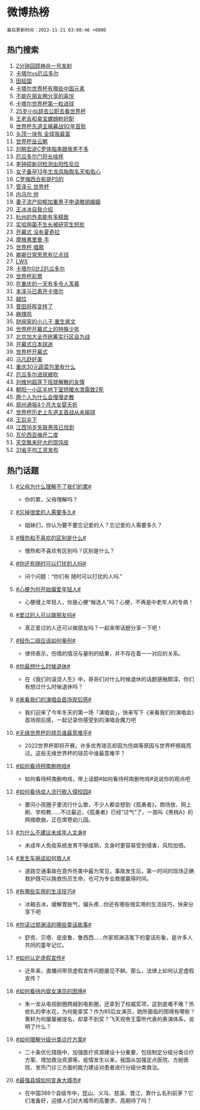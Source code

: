 # 微博热榜

`最后更新时间：2022-11-21 03:08:46 +0800`

## 热门搜索

1. [2分钟回顾神舟一号发射](https://m.weibo.cn/search?containerid=100103type%3D1%26t%3D10%26q%3D%232%E5%88%86%E9%92%9F%E5%9B%9E%E9%A1%BE%E7%A5%9E%E8%88%9F%E4%B8%80%E5%8F%B7%E5%8F%91%E5%B0%84%23&stream_entry_id=51&isnewpage=1&extparam=seat%3D1%26dgr%3D0%26cate%3D10103%26pos%3D0%26filter_type%3Drealtimehot%26c_type%3D51%26display_time%3D1668971324%26pre_seqid%3D1668970438290924083165&luicode=10000011&lfid=106003type%253D25%2526t%253D3%2526disable_hot%253D1%2526filter_type%253Drealtimehot)
1. [卡塔尔vs厄瓜多尔](https://m.weibo.cn/search?containerid=100103type%3D1%26t%3D10%26q%3D%23%E5%8D%A1%E5%A1%94%E5%B0%94vs%E5%8E%84%E7%93%9C%E5%A4%9A%E5%B0%94%23&stream_entry_id=31&isnewpage=1&extparam=seat%3D1%26dgr%3D0%26c_type%3D31%26q%3D%2523%25E5%258D%25A1%25E5%25A1%2594%25E5%25B0%2594vs%25E5%258E%2584%25E7%2593%259C%25E5%25A4%259A%25E5%25B0%2594%2523%26realpos%3D1%26flag%3D16%26band_rank%3D1%26cate%3D5001%26pos%3D0%26filter_type%3Drealtimehot%26lcate%3D5001%26display_time%3D1668971324%26pre_seqid%3D1668970438290924083165&luicode=10000011&lfid=106003type%253D25%2526t%253D3%2526disable_hot%253D1%2526filter_type%253Drealtimehot)
1. [田柾国](https://m.weibo.cn/search?containerid=100103type%3D1%26t%3D10%26q%3D%23%E7%94%B0%E6%9F%BE%E5%9B%BD%23&stream_entry_id=31&isnewpage=1&extparam=seat%3D1%26dgr%3D0%26c_type%3D31%26q%3D%2523%25E7%2594%25B0%25E6%259F%25BE%25E5%259B%25BD%2523%26realpos%3D2%26flag%3D16%26band_rank%3D2%26cate%3D5001%26pos%3D1%26filter_type%3Drealtimehot%26lcate%3D5001%26display_time%3D1668971324%26pre_seqid%3D1668970438290924083165&luicode=10000011&lfid=106003type%253D25%2526t%253D3%2526disable_hot%253D1%2526filter_type%253Drealtimehot)
1. [卡塔尔世界杯有哪些中国元素](https://m.weibo.cn/search?containerid=100103type%3D1%26t%3D10%26q%3D%23%E5%8D%A1%E5%A1%94%E5%B0%94%E4%B8%96%E7%95%8C%E6%9D%AF%E6%9C%89%E5%93%AA%E4%BA%9B%E4%B8%AD%E5%9B%BD%E5%85%83%E7%B4%A0%23&stream_entry_id=31&isnewpage=1&extparam=seat%3D1%26dgr%3D0%26c_type%3D31%26q%3D%2523%25E5%258D%25A1%25E5%25A1%2594%25E5%25B0%2594%25E4%25B8%2596%25E7%2595%258C%25E6%259D%25AF%25E6%259C%2589%25E5%2593%25AA%25E4%25BA%259B%25E4%25B8%25AD%25E5%259B%25BD%25E5%2585%2583%25E7%25B4%25A0%2523%26realpos%3D3%26flag%3D0%26band_rank%3D3%26cate%3D5001%26pos%3D2%26filter_type%3Drealtimehot%26lcate%3D5001%26display_time%3D1668971324%26pre_seqid%3D1668970438290924083165&luicode=10000011&lfid=106003type%253D25%2526t%253D3%2526disable_hot%253D1%2526filter_type%253Drealtimehot)
1. [不能在朋友圈分享的喜悦](https://m.weibo.cn/search?containerid=100103type%3D1%26t%3D10%26q%3D%23%E4%B8%8D%E8%83%BD%E5%9C%A8%E6%9C%8B%E5%8F%8B%E5%9C%88%E5%88%86%E4%BA%AB%E7%9A%84%E5%96%9C%E6%82%A6%23&stream_entry_id=31&isnewpage=1&extparam=seat%3D1%26dgr%3D0%26c_type%3D31%26q%3D%2523%25E4%25B8%258D%25E8%2583%25BD%25E5%259C%25A8%25E6%259C%258B%25E5%258F%258B%25E5%259C%2588%25E5%2588%2586%25E4%25BA%25AB%25E7%259A%2584%25E5%2596%259C%25E6%2582%25A6%2523%26realpos%3D4%26flag%3D0%26band_rank%3D4%26cate%3D5001%26pos%3D3%26filter_type%3Drealtimehot%26lcate%3D5001%26display_time%3D1668971324%26pre_seqid%3D1668970438290924083165&luicode=10000011&lfid=106003type%253D25%2526t%253D3%2526disable_hot%253D1%2526filter_type%253Drealtimehot)
1. [卡塔尔世界杯第一粒进球](https://m.weibo.cn/search?containerid=100103type%3D1%26t%3D10%26q%3D%23%E5%8D%A1%E5%A1%94%E5%B0%94%E4%B8%96%E7%95%8C%E6%9D%AF%E7%AC%AC%E4%B8%80%E7%B2%92%E8%BF%9B%E7%90%83%23&stream_entry_id=31&isnewpage=1&extparam=seat%3D1%26dgr%3D0%26c_type%3D31%26q%3D%2523%25E5%258D%25A1%25E5%25A1%2594%25E5%25B0%2594%25E4%25B8%2596%25E7%2595%258C%25E6%259D%25AF%25E7%25AC%25AC%25E4%25B8%2580%25E7%25B2%2592%25E8%25BF%259B%25E7%2590%2583%2523%26realpos%3D5%26flag%3D0%26band_rank%3D5%26cate%3D5001%26pos%3D4%26filter_type%3Drealtimehot%26lcate%3D5001%26display_time%3D1668971324%26pre_seqid%3D1668970438290924083165&luicode=10000011&lfid=106003type%253D25%2526t%253D3%2526disable_hot%253D1%2526filter_type%253Drealtimehot)
1. [25岁小伙辞去公职去看世界杯](https://m.weibo.cn/search?containerid=100103type%3D1%26t%3D10%26q%3D%2325%E5%B2%81%E5%B0%8F%E4%BC%99%E8%BE%9E%E5%8E%BB%E5%85%AC%E8%81%8C%E5%8E%BB%E7%9C%8B%E4%B8%96%E7%95%8C%E6%9D%AF%23&stream_entry_id=31&isnewpage=1&extparam=seat%3D1%26dgr%3D0%26c_type%3D31%26q%3D%252325%25E5%25B2%2581%25E5%25B0%258F%25E4%25BC%2599%25E8%25BE%259E%25E5%258E%25BB%25E5%2585%25AC%25E8%2581%258C%25E5%258E%25BB%25E7%259C%258B%25E4%25B8%2596%25E7%2595%258C%25E6%259D%25AF%2523%26realpos%3D6%26flag%3D0%26band_rank%3D6%26cate%3D5001%26pos%3D5%26filter_type%3Drealtimehot%26lcate%3D5001%26display_time%3D1668971324%26pre_seqid%3D1668970438290924083165&luicode=10000011&lfid=106003type%253D25%2526t%253D3%2526disable_hot%253D1%2526filter_type%253Drealtimehot)
1. [王老吉和臭宝螺蛳粉好配](https://m.weibo.cn/search?containerid=100103type%3D1%26t%3D10%26q%3D%23%E7%8E%8B%E8%80%81%E5%90%89%E5%92%8C%E8%87%AD%E5%AE%9D%E8%9E%BA%E8%9B%B3%E7%B2%89%E5%A5%BD%E9%85%8D%23&stream_entry_id=31&isnewpage=1&extparam=seat%3D1%26dgr%3D0%26topic_ad%3D1%26c_type%3D31%26filter_type%3Drealtimehot%26q%3D%2523%25E7%258E%258B%25E8%2580%2581%25E5%2590%2589%25E5%2592%258C%25E8%2587%25AD%25E5%25AE%259D%25E8%259E%25BA%25E8%259B%25B3%25E7%25B2%2589%25E5%25A5%25BD%25E9%2585%258D%2523%26band_rank%3D7%26cate%3D5001%26pos%3D6%26adid%3D172814%26lcate%3D5001%26display_time%3D1668971324%26pre_seqid%3D1668970438290924083165&luicode=10000011&lfid=106003type%253D25%2526t%253D3%2526disable_hot%253D1%2526filter_type%253Drealtimehot)
1. [世界杯东道主揭幕战92年首败](https://m.weibo.cn/search?containerid=100103type%3D1%26t%3D10%26q%3D%23%E4%B8%96%E7%95%8C%E6%9D%AF%E4%B8%9C%E9%81%93%E4%B8%BB%E6%8F%AD%E5%B9%95%E6%88%9892%E5%B9%B4%E9%A6%96%E8%B4%A5%23&stream_entry_id=31&isnewpage=1&extparam=seat%3D1%26dgr%3D0%26c_type%3D31%26q%3D%2523%25E4%25B8%2596%25E7%2595%258C%25E6%259D%25AF%25E4%25B8%259C%25E9%2581%2593%25E4%25B8%25BB%25E6%258F%25AD%25E5%25B9%2595%25E6%2588%259892%25E5%25B9%25B4%25E9%25A6%2596%25E8%25B4%25A5%2523%26realpos%3D7%26flag%3D1%26band_rank%3D7%26cate%3D5001%26pos%3D7%26filter_type%3Drealtimehot%26lcate%3D5001%26display_time%3D1668971324%26pre_seqid%3D1668970438290924083165&luicode=10000011&lfid=106003type%253D25%2526t%253D3%2526disable_hot%253D1%2526filter_type%253Drealtimehot)
1. [头顶一块布 全球我最富](https://m.weibo.cn/search?containerid=100103type%3D1%26t%3D10%26q%3D%E5%A4%B4%E9%A1%B6%E4%B8%80%E5%9D%97%E5%B8%83+%E5%85%A8%E7%90%83%E6%88%91%E6%9C%80%E5%AF%8C&stream_entry_id=31&isnewpage=1&extparam=seat%3D1%26dgr%3D0%26c_type%3D31%26q%3D%25E5%25A4%25B4%25E9%25A1%25B6%25E4%25B8%2580%25E5%259D%2597%25E5%25B8%2583%2520%25E5%2585%25A8%25E7%2590%2583%25E6%2588%2591%25E6%259C%2580%25E5%25AF%258C%26realpos%3D8%26flag%3D0%26band_rank%3D8%26cate%3D5001%26pos%3D8%26filter_type%3Drealtimehot%26lcate%3D5001%26display_time%3D1668971324%26pre_seqid%3D1668970438290924083165&luicode=10000011&lfid=106003type%253D25%2526t%253D3%2526disable_hot%253D1%2526filter_type%253Drealtimehot)
1. [世界杯岳云鹏](https://m.weibo.cn/search?containerid=100103type%3D1%26t%3D10%26q%3D%23%E4%B8%96%E7%95%8C%E6%9D%AF%E5%B2%B3%E4%BA%91%E9%B9%8F%23&stream_entry_id=31&isnewpage=1&extparam=seat%3D1%26dgr%3D0%26c_type%3D31%26q%3D%2523%25E4%25B8%2596%25E7%2595%258C%25E6%259D%25AF%25E5%25B2%25B3%25E4%25BA%2591%25E9%25B9%258F%2523%26realpos%3D9%26flag%3D0%26band_rank%3D9%26cate%3D5001%26pos%3D9%26filter_type%3Drealtimehot%26lcate%3D5001%26display_time%3D1668971324%26pre_seqid%3D1668970438290924083165&luicode=10000011&lfid=106003type%253D25%2526t%253D3%2526disable_hot%253D1%2526filter_type%253Drealtimehot)
1. [刘畊宏说C罗体脂率跟我差不多](https://m.weibo.cn/search?containerid=100103type%3D1%26t%3D10%26q%3D%23%E5%88%98%E7%95%8A%E5%AE%8F%E8%AF%B4C%E7%BD%97%E4%BD%93%E8%84%82%E7%8E%87%E8%B7%9F%E6%88%91%E5%B7%AE%E4%B8%8D%E5%A4%9A%23&stream_entry_id=31&isnewpage=1&extparam=seat%3D1%26dgr%3D0%26c_type%3D31%26q%3D%2523%25E5%2588%2598%25E7%2595%258A%25E5%25AE%258F%25E8%25AF%25B4C%25E7%25BD%2597%25E4%25BD%2593%25E8%2584%2582%25E7%258E%2587%25E8%25B7%259F%25E6%2588%2591%25E5%25B7%25AE%25E4%25B8%258D%25E5%25A4%259A%2523%26realpos%3D10%26flag%3D0%26band_rank%3D10%26cate%3D5001%26pos%3D10%26filter_type%3Drealtimehot%26lcate%3D5001%26display_time%3D1668971324%26pre_seqid%3D1668970438290924083165&luicode=10000011&lfid=106003type%253D25%2526t%253D3%2526disable_hot%253D1%2526filter_type%253Drealtimehot)
1. [厄瓜多尔门将长啥样](https://m.weibo.cn/search?containerid=100103type%3D1%26t%3D10%26q%3D%23%E5%8E%84%E7%93%9C%E5%A4%9A%E5%B0%94%E9%97%A8%E5%B0%86%E9%95%BF%E5%95%A5%E6%A0%B7%23&stream_entry_id=31&isnewpage=1&extparam=seat%3D1%26dgr%3D0%26c_type%3D31%26q%3D%2523%25E5%258E%2584%25E7%2593%259C%25E5%25A4%259A%25E5%25B0%2594%25E9%2597%25A8%25E5%25B0%2586%25E9%2595%25BF%25E5%2595%25A5%25E6%25A0%25B7%2523%26realpos%3D11%26flag%3D1%26band_rank%3D11%26cate%3D5001%26pos%3D11%26filter_type%3Drealtimehot%26lcate%3D5001%26display_time%3D1668971324%26pre_seqid%3D1668970438290924083165&luicode=10000011&lfid=106003type%253D25%2526t%253D3%2526disable_hot%253D1%2526filter_type%253Drealtimehot)
1. [李钟硕新冠检测出阳性反应](https://m.weibo.cn/search?containerid=100103type%3D1%26t%3D10%26q%3D%23%E6%9D%8E%E9%92%9F%E7%A1%95%E6%96%B0%E5%86%A0%E6%A3%80%E6%B5%8B%E5%87%BA%E9%98%B3%E6%80%A7%E5%8F%8D%E5%BA%94%23&stream_entry_id=31&isnewpage=1&extparam=seat%3D1%26dgr%3D0%26c_type%3D31%26q%3D%2523%25E6%259D%258E%25E9%2592%259F%25E7%25A1%2595%25E6%2596%25B0%25E5%2586%25A0%25E6%25A3%2580%25E6%25B5%258B%25E5%2587%25BA%25E9%2598%25B3%25E6%2580%25A7%25E5%258F%258D%25E5%25BA%2594%2523%26realpos%3D12%26flag%3D0%26band_rank%3D12%26cate%3D5001%26pos%3D12%26filter_type%3Drealtimehot%26lcate%3D5001%26display_time%3D1668971324%26pre_seqid%3D1668970438290924083165&luicode=10000011&lfid=106003type%253D25%2526t%253D3%2526disable_hot%253D1%2526filter_type%253Drealtimehot)
1. [女子备孕13年生龙凤胎取名天佑佑心](https://m.weibo.cn/search?containerid=100103type%3D1%26t%3D10%26q%3D%23%E5%A5%B3%E5%AD%90%E5%A4%87%E5%AD%9513%E5%B9%B4%E7%94%9F%E9%BE%99%E5%87%A4%E8%83%8E%E5%8F%96%E5%90%8D%E5%A4%A9%E4%BD%91%E4%BD%91%E5%BF%83%23&stream_entry_id=31&isnewpage=1&extparam=seat%3D1%26dgr%3D0%26c_type%3D31%26q%3D%2523%25E5%25A5%25B3%25E5%25AD%2590%25E5%25A4%2587%25E5%25AD%259513%25E5%25B9%25B4%25E7%2594%259F%25E9%25BE%2599%25E5%2587%25A4%25E8%2583%258E%25E5%258F%2596%25E5%2590%258D%25E5%25A4%25A9%25E4%25BD%2591%25E4%25BD%2591%25E5%25BF%2583%2523%26realpos%3D13%26flag%3D0%26band_rank%3D13%26cate%3D5001%26pos%3D13%26filter_type%3Drealtimehot%26lcate%3D5001%26display_time%3D1668971324%26pre_seqid%3D1668970438290924083165&luicode=10000011&lfid=106003type%253D25%2526t%253D3%2526disable_hot%253D1%2526filter_type%253Drealtimehot)
1. [C罗梅西合影是PS的](https://m.weibo.cn/search?containerid=100103type%3D1%26t%3D10%26q%3D%23C%E7%BD%97%E6%A2%85%E8%A5%BF%E5%90%88%E5%BD%B1%E6%98%AFPS%E7%9A%84%23&stream_entry_id=31&isnewpage=1&extparam=seat%3D1%26dgr%3D0%26c_type%3D31%26q%3D%2523C%25E7%25BD%2597%25E6%25A2%2585%25E8%25A5%25BF%25E5%2590%2588%25E5%25BD%25B1%25E6%2598%25AFPS%25E7%259A%2584%2523%26realpos%3D14%26flag%3D0%26band_rank%3D14%26cate%3D5001%26pos%3D14%26filter_type%3Drealtimehot%26lcate%3D5001%26display_time%3D1668971324%26pre_seqid%3D1668970438290924083165&luicode=10000011&lfid=106003type%253D25%2526t%253D3%2526disable_hot%253D1%2526filter_type%253Drealtimehot)
1. [管泽元 世界杯](https://m.weibo.cn/search?containerid=100103type%3D1%26t%3D10%26q%3D%E7%AE%A1%E6%B3%BD%E5%85%83+%E4%B8%96%E7%95%8C%E6%9D%AF&stream_entry_id=31&isnewpage=1&extparam=seat%3D1%26dgr%3D0%26c_type%3D31%26q%3D%25E7%25AE%25A1%25E6%25B3%25BD%25E5%2585%2583%2520%25E4%25B8%2596%25E7%2595%258C%25E6%259D%25AF%26realpos%3D15%26flag%3D0%26band_rank%3D15%26cate%3D5001%26pos%3D15%26filter_type%3Drealtimehot%26lcate%3D5001%26display_time%3D1668971324%26pre_seqid%3D1668970438290924083165&luicode=10000011&lfid=106003type%253D25%2526t%253D3%2526disable_hot%253D1%2526filter_type%253Drealtimehot)
1. [内马尔 帅](https://m.weibo.cn/search?containerid=100103type%3D1%26t%3D10%26q%3D%23%E5%86%85%E9%A9%AC%E5%B0%94+%E5%B8%85%23&stream_entry_id=31&isnewpage=1&extparam=seat%3D1%26dgr%3D0%26c_type%3D31%26q%3D%2523%25E5%2586%2585%25E9%25A9%25AC%25E5%25B0%2594%2520%25E5%25B8%2585%2523%26realpos%3D16%26flag%3D0%26band_rank%3D16%26cate%3D5001%26pos%3D16%26filter_type%3Drealtimehot%26lcate%3D5001%26display_time%3D1668971324%26pre_seqid%3D1668970438290924083165&luicode=10000011&lfid=106003type%253D25%2526t%253D3%2526disable_hot%253D1%2526filter_type%253Drealtimehot)
1. [妻子流产抑郁加重男子申请撤销婚姻](https://m.weibo.cn/search?containerid=100103type%3D1%26t%3D10%26q%3D%23%E5%A6%BB%E5%AD%90%E6%B5%81%E4%BA%A7%E6%8A%91%E9%83%81%E5%8A%A0%E9%87%8D%E7%94%B7%E5%AD%90%E7%94%B3%E8%AF%B7%E6%92%A4%E9%94%80%E5%A9%9A%E5%A7%BB%23&stream_entry_id=31&isnewpage=1&extparam=seat%3D1%26dgr%3D0%26c_type%3D31%26q%3D%2523%25E5%25A6%25BB%25E5%25AD%2590%25E6%25B5%2581%25E4%25BA%25A7%25E6%258A%2591%25E9%2583%2581%25E5%258A%25A0%25E9%2587%258D%25E7%2594%25B7%25E5%25AD%2590%25E7%2594%25B3%25E8%25AF%25B7%25E6%2592%25A4%25E9%2594%2580%25E5%25A9%259A%25E5%25A7%25BB%2523%26realpos%3D17%26flag%3D2%26band_rank%3D17%26cate%3D5001%26pos%3D17%26filter_type%3Drealtimehot%26lcate%3D5001%26display_time%3D1668971324%26pre_seqid%3D1668970438290924083165&luicode=10000011&lfid=106003type%253D25%2526t%253D3%2526disable_hot%253D1%2526filter_type%253Drealtimehot)
1. [王冰冰自我介绍](https://m.weibo.cn/search?containerid=100103type%3D1%26t%3D10%26q%3D%23%E7%8E%8B%E5%86%B0%E5%86%B0%E8%87%AA%E6%88%91%E4%BB%8B%E7%BB%8D%23&stream_entry_id=31&isnewpage=1&extparam=seat%3D1%26dgr%3D0%26c_type%3D31%26q%3D%2523%25E7%258E%258B%25E5%2586%25B0%25E5%2586%25B0%25E8%2587%25AA%25E6%2588%2591%25E4%25BB%258B%25E7%25BB%258D%2523%26realpos%3D18%26flag%3D2%26band_rank%3D18%26cate%3D5001%26pos%3D18%26filter_type%3Drealtimehot%26lcate%3D5001%26display_time%3D1668971324%26pre_seqid%3D1668970438290924083165&luicode=10000011&lfid=106003type%253D25%2526t%253D3%2526disable_hot%253D1%2526filter_type%253Drealtimehot)
1. [杭州的外卖能有多精致](https://m.weibo.cn/search?containerid=100103type%3D1%26t%3D10%26q%3D%23%E6%9D%AD%E5%B7%9E%E7%9A%84%E5%A4%96%E5%8D%96%E8%83%BD%E6%9C%89%E5%A4%9A%E7%B2%BE%E8%87%B4%23&stream_entry_id=31&isnewpage=1&extparam=seat%3D1%26dgr%3D0%26c_type%3D31%26q%3D%2523%25E6%259D%25AD%25E5%25B7%259E%25E7%259A%2584%25E5%25A4%2596%25E5%258D%2596%25E8%2583%25BD%25E6%259C%2589%25E5%25A4%259A%25E7%25B2%25BE%25E8%2587%25B4%2523%26realpos%3D19%26flag%3D0%26band_rank%3D19%26cate%3D5001%26pos%3D19%26filter_type%3Drealtimehot%26lcate%3D5001%26display_time%3D1668971324%26pre_seqid%3D1668970438290924083165&luicode=10000011&lfid=106003type%253D25%2526t%253D3%2526disable_hot%253D1%2526filter_type%253Drealtimehot)
1. [实验用菌不生长被研究生怒批](https://m.weibo.cn/search?containerid=100103type%3D1%26t%3D10%26q%3D%23%E5%AE%9E%E9%AA%8C%E7%94%A8%E8%8F%8C%E4%B8%8D%E7%94%9F%E9%95%BF%E8%A2%AB%E7%A0%94%E7%A9%B6%E7%94%9F%E6%80%92%E6%89%B9%23&stream_entry_id=31&isnewpage=1&extparam=seat%3D1%26dgr%3D0%26c_type%3D31%26q%3D%2523%25E5%25AE%259E%25E9%25AA%258C%25E7%2594%25A8%25E8%258F%258C%25E4%25B8%258D%25E7%2594%259F%25E9%2595%25BF%25E8%25A2%25AB%25E7%25A0%2594%25E7%25A9%25B6%25E7%2594%259F%25E6%2580%2592%25E6%2589%25B9%2523%26realpos%3D20%26flag%3D0%26band_rank%3D20%26cate%3D5001%26pos%3D20%26filter_type%3Drealtimehot%26lcate%3D5001%26display_time%3D1668971324%26pre_seqid%3D1668970438290924083165&luicode=10000011&lfid=106003type%253D25%2526t%253D3%2526disable_hot%253D1%2526filter_type%253Drealtimehot)
1. [开幕式 没有夏奇拉](https://m.weibo.cn/search?containerid=100103type%3D1%26t%3D10%26q%3D%E5%BC%80%E5%B9%95%E5%BC%8F+%E6%B2%A1%E6%9C%89%E5%A4%8F%E5%A5%87%E6%8B%89&stream_entry_id=31&isnewpage=1&extparam=seat%3D1%26dgr%3D0%26c_type%3D31%26q%3D%25E5%25BC%2580%25E5%25B9%2595%25E5%25BC%258F%2520%25E6%25B2%25A1%25E6%259C%2589%25E5%25A4%258F%25E5%25A5%2587%25E6%258B%2589%26realpos%3D21%26flag%3D0%26band_rank%3D21%26cate%3D5001%26pos%3D21%26filter_type%3Drealtimehot%26lcate%3D5001%26display_time%3D1668971324%26pre_seqid%3D1668970438290924083165&luicode=10000011&lfid=106003type%253D25%2526t%253D3%2526disable_hot%253D1%2526filter_type%253Drealtimehot)
1. [摩根弗里曼 手](https://m.weibo.cn/search?containerid=100103type%3D1%26t%3D10%26q%3D%E6%91%A9%E6%A0%B9%E5%BC%97%E9%87%8C%E6%9B%BC+%E6%89%8B&stream_entry_id=31&isnewpage=1&extparam=seat%3D1%26dgr%3D0%26c_type%3D31%26q%3D%25E6%2591%25A9%25E6%25A0%25B9%25E5%25BC%2597%25E9%2587%258C%25E6%259B%25BC%2520%25E6%2589%258B%26realpos%3D22%26flag%3D0%26band_rank%3D22%26cate%3D5001%26pos%3D22%26filter_type%3Drealtimehot%26lcate%3D5001%26display_time%3D1668971324%26pre_seqid%3D1668970438290924083165&luicode=10000011&lfid=106003type%253D25%2526t%253D3%2526disable_hot%253D1%2526filter_type%253Drealtimehot)
1. [世界杯 唱歌](https://m.weibo.cn/search?containerid=100103type%3D1%26t%3D10%26q%3D%E4%B8%96%E7%95%8C%E6%9D%AF+%E5%94%B1%E6%AD%8C&stream_entry_id=31&isnewpage=1&extparam=seat%3D1%26dgr%3D0%26c_type%3D31%26q%3D%25E4%25B8%2596%25E7%2595%258C%25E6%259D%25AF%2520%25E5%2594%25B1%25E6%25AD%258C%26realpos%3D23%26flag%3D1%26band_rank%3D23%26cate%3D5001%26pos%3D23%26filter_type%3Drealtimehot%26lcate%3D5001%26display_time%3D1668971324%26pre_seqid%3D1668970438290924083165&luicode=10000011&lfid=106003type%253D25%2526t%253D3%2526disable_hot%253D1%2526filter_type%253Drealtimehot)
1. [卿卿日常思思有亿点钱](https://m.weibo.cn/search?containerid=100103type%3D1%26t%3D10%26q%3D%23%E5%8D%BF%E5%8D%BF%E6%97%A5%E5%B8%B8%E6%80%9D%E6%80%9D%E6%9C%89%E4%BA%BF%E7%82%B9%E9%92%B1%23&stream_entry_id=31&isnewpage=1&extparam=seat%3D1%26dgr%3D0%26c_type%3D31%26q%3D%2523%25E5%258D%25BF%25E5%258D%25BF%25E6%2597%25A5%25E5%25B8%25B8%25E6%2580%259D%25E6%2580%259D%25E6%259C%2589%25E4%25BA%25BF%25E7%2582%25B9%25E9%2592%25B1%2523%26realpos%3D24%26flag%3D1%26band_rank%3D24%26cate%3D5001%26pos%3D24%26filter_type%3Drealtimehot%26lcate%3D5001%26display_time%3D1668971324%26pre_seqid%3D1668970438290924083165&luicode=10000011&lfid=106003type%253D25%2526t%253D3%2526disable_hot%253D1%2526filter_type%253Drealtimehot)
1. [LWX](https://m.weibo.cn/search?containerid=100103type%3D1%26t%3D10%26q%3DLWX&stream_entry_id=31&isnewpage=1&extparam=seat%3D1%26dgr%3D0%26c_type%3D31%26q%3DLWX%26realpos%3D25%26flag%3D0%26band_rank%3D25%26cate%3D5001%26pos%3D25%26filter_type%3Drealtimehot%26lcate%3D5001%26display_time%3D1668971324%26pre_seqid%3D1668970438290924083165&luicode=10000011&lfid=106003type%253D25%2526t%253D3%2526disable_hot%253D1%2526filter_type%253Drealtimehot)
1. [卡塔尔0比2厄瓜多尔](https://m.weibo.cn/search?containerid=100103type%3D1%26t%3D10%26q%3D%23%E5%8D%A1%E5%A1%94%E5%B0%940%E6%AF%942%E5%8E%84%E7%93%9C%E5%A4%9A%E5%B0%94%23&stream_entry_id=31&isnewpage=1&extparam=seat%3D1%26dgr%3D0%26c_type%3D31%26q%3D%2523%25E5%258D%25A1%25E5%25A1%2594%25E5%25B0%25940%25E6%25AF%25942%25E5%258E%2584%25E7%2593%259C%25E5%25A4%259A%25E5%25B0%2594%2523%26realpos%3D26%26flag%3D1%26band_rank%3D26%26cate%3D5001%26pos%3D26%26filter_type%3Drealtimehot%26lcate%3D5001%26display_time%3D1668971324%26pre_seqid%3D1668970438290924083165&luicode=10000011&lfid=106003type%253D25%2526t%253D3%2526disable_hot%253D1%2526filter_type%253Drealtimehot)
1. [世界杯彩票](https://m.weibo.cn/search?containerid=100103type%3D1%26t%3D10%26q%3D%23%E4%B8%96%E7%95%8C%E6%9D%AF%E5%BD%A9%E7%A5%A8%23&stream_entry_id=31&isnewpage=1&extparam=seat%3D1%26dgr%3D0%26c_type%3D31%26q%3D%2523%25E4%25B8%2596%25E7%2595%258C%25E6%259D%25AF%25E5%25BD%25A9%25E7%25A5%25A8%2523%26realpos%3D27%26flag%3D0%26band_rank%3D27%26cate%3D5001%26pos%3D27%26filter_type%3Drealtimehot%26lcate%3D5001%26display_time%3D1668971324%26pre_seqid%3D1668970438290924083165&luicode=10000011&lfid=106003type%253D25%2526t%253D3%2526disable_hot%253D1%2526filter_type%253Drealtimehot)
1. [在重庆的一天有多令人羡慕](https://m.weibo.cn/search?containerid=100103type%3D1%26t%3D10%26q%3D%23%E5%9C%A8%E9%87%8D%E5%BA%86%E7%9A%84%E4%B8%80%E5%A4%A9%E6%9C%89%E5%A4%9A%E4%BB%A4%E4%BA%BA%E7%BE%A1%E6%85%95%23&stream_entry_id=31&isnewpage=1&extparam=seat%3D1%26dgr%3D0%26c_type%3D31%26q%3D%2523%25E5%259C%25A8%25E9%2587%258D%25E5%25BA%2586%25E7%259A%2584%25E4%25B8%2580%25E5%25A4%25A9%25E6%259C%2589%25E5%25A4%259A%25E4%25BB%25A4%25E4%25BA%25BA%25E7%25BE%25A1%25E6%2585%2595%2523%26realpos%3D28%26flag%3D0%26band_rank%3D28%26cate%3D5001%26pos%3D28%26filter_type%3Drealtimehot%26lcate%3D5001%26display_time%3D1668971324%26pre_seqid%3D1668970438290924083165&luicode=10000011&lfid=106003type%253D25%2526t%253D3%2526disable_hot%253D1%2526filter_type%253Drealtimehot)
1. [本泽马已离开卡塔尔](https://m.weibo.cn/search?containerid=100103type%3D1%26t%3D10%26q%3D%23%E6%9C%AC%E6%B3%BD%E9%A9%AC%E5%B7%B2%E7%A6%BB%E5%BC%80%E5%8D%A1%E5%A1%94%E5%B0%94%23&stream_entry_id=31&isnewpage=1&extparam=seat%3D1%26dgr%3D0%26c_type%3D31%26q%3D%2523%25E6%259C%25AC%25E6%25B3%25BD%25E9%25A9%25AC%25E5%25B7%25B2%25E7%25A6%25BB%25E5%25BC%2580%25E5%258D%25A1%25E5%25A1%2594%25E5%25B0%2594%2523%26realpos%3D29%26flag%3D0%26band_rank%3D29%26cate%3D5001%26pos%3D29%26filter_type%3Drealtimehot%26lcate%3D5001%26display_time%3D1668971324%26pre_seqid%3D1668970438290924083165&luicode=10000011&lfid=106003type%253D25%2526t%253D3%2526disable_hot%253D1%2526filter_type%253Drealtimehot)
1. [越位](https://m.weibo.cn/search?containerid=100103type%3D1%26t%3D10%26q%3D%E8%B6%8A%E4%BD%8D&stream_entry_id=31&isnewpage=1&extparam=seat%3D1%26dgr%3D0%26c_type%3D31%26q%3D%25E8%25B6%258A%25E4%25BD%258D%26realpos%3D30%26flag%3D0%26band_rank%3D30%26cate%3D5001%26pos%3D30%26filter_type%3Drealtimehot%26lcate%3D5001%26display_time%3D1668971324%26pre_seqid%3D1668970438290924083165&luicode=10000011&lfid=106003type%253D25%2526t%253D3%2526disable_hot%253D1%2526filter_type%253Drealtimehot)
1. [菅田将晖变样了](https://m.weibo.cn/search?containerid=100103type%3D1%26t%3D10%26q%3D%23%E8%8F%85%E7%94%B0%E5%B0%86%E6%99%96%E5%8F%98%E6%A0%B7%E4%BA%86%23&stream_entry_id=31&isnewpage=1&extparam=seat%3D1%26dgr%3D0%26c_type%3D31%26q%3D%2523%25E8%258F%2585%25E7%2594%25B0%25E5%25B0%2586%25E6%2599%2596%25E5%258F%2598%25E6%25A0%25B7%25E4%25BA%2586%2523%26realpos%3D31%26flag%3D0%26band_rank%3D31%26cate%3D5001%26pos%3D31%26filter_type%3Drealtimehot%26lcate%3D5001%26display_time%3D1668971324%26pre_seqid%3D1668970438290924083165&luicode=10000011&lfid=106003type%253D25%2526t%253D3%2526disable_hot%253D1%2526filter_type%253Drealtimehot)
1. [麻辣鸡](https://m.weibo.cn/search?containerid=100103type%3D1%26t%3D10%26q%3D%E9%BA%BB%E8%BE%A3%E9%B8%A1&stream_entry_id=31&isnewpage=1&extparam=seat%3D1%26dgr%3D0%26c_type%3D31%26q%3D%25E9%25BA%25BB%25E8%25BE%25A3%25E9%25B8%25A1%26realpos%3D32%26flag%3D0%26band_rank%3D32%26cate%3D5001%26pos%3D32%26filter_type%3Drealtimehot%26lcate%3D5001%26display_time%3D1668971324%26pre_seqid%3D1668970438290924083165&luicode=10000011&lfid=106003type%253D25%2526t%253D3%2526disable_hot%253D1%2526filter_type%253Drealtimehot)
1. [财阀家的小儿子 重生爽文](https://m.weibo.cn/search?containerid=100103type%3D1%26t%3D10%26q%3D%E8%B4%A2%E9%98%80%E5%AE%B6%E7%9A%84%E5%B0%8F%E5%84%BF%E5%AD%90+%E9%87%8D%E7%94%9F%E7%88%BD%E6%96%87&stream_entry_id=31&isnewpage=1&extparam=seat%3D1%26dgr%3D0%26c_type%3D31%26q%3D%25E8%25B4%25A2%25E9%2598%2580%25E5%25AE%25B6%25E7%259A%2584%25E5%25B0%258F%25E5%2584%25BF%25E5%25AD%2590%2520%25E9%2587%258D%25E7%2594%259F%25E7%2588%25BD%25E6%2596%2587%26realpos%3D33%26flag%3D0%26band_rank%3D33%26cate%3D5001%26pos%3D33%26filter_type%3Drealtimehot%26lcate%3D5001%26display_time%3D1668971324%26pre_seqid%3D1668970438290924083165&luicode=10000011&lfid=106003type%253D25%2526t%253D3%2526disable_hot%253D1%2526filter_type%253Drealtimehot)
1. [世界杯开幕式上的特殊少年](https://m.weibo.cn/search?containerid=100103type%3D1%26t%3D10%26q%3D%23%E4%B8%96%E7%95%8C%E6%9D%AF%E5%BC%80%E5%B9%95%E5%BC%8F%E4%B8%8A%E7%9A%84%E7%89%B9%E6%AE%8A%E5%B0%91%E5%B9%B4%23&stream_entry_id=31&isnewpage=1&extparam=seat%3D1%26dgr%3D0%26c_type%3D31%26q%3D%2523%25E4%25B8%2596%25E7%2595%258C%25E6%259D%25AF%25E5%25BC%2580%25E5%25B9%2595%25E5%25BC%258F%25E4%25B8%258A%25E7%259A%2584%25E7%2589%25B9%25E6%25AE%258A%25E5%25B0%2591%25E5%25B9%25B4%2523%26realpos%3D34%26flag%3D1%26band_rank%3D34%26cate%3D5001%26pos%3D34%26filter_type%3Drealtimehot%26lcate%3D5001%26display_time%3D1668971324%26pre_seqid%3D1668970438290924083165&luicode=10000011&lfid=106003type%253D25%2526t%253D3%2526disable_hot%253D1%2526filter_type%253Drealtimehot)
1. [北京加大全市统筹实行区自为战](https://m.weibo.cn/search?containerid=100103type%3D1%26t%3D10%26q%3D%23%E5%8C%97%E4%BA%AC%E5%8A%A0%E5%A4%A7%E5%85%A8%E5%B8%82%E7%BB%9F%E7%AD%B9%E5%AE%9E%E8%A1%8C%E5%8C%BA%E8%87%AA%E4%B8%BA%E6%88%98%23&stream_entry_id=31&isnewpage=1&extparam=seat%3D1%26dgr%3D0%26c_type%3D31%26q%3D%2523%25E5%258C%2597%25E4%25BA%25AC%25E5%258A%25A0%25E5%25A4%25A7%25E5%2585%25A8%25E5%25B8%2582%25E7%25BB%259F%25E7%25AD%25B9%25E5%25AE%259E%25E8%25A1%258C%25E5%258C%25BA%25E8%2587%25AA%25E4%25B8%25BA%25E6%2588%2598%2523%26realpos%3D35%26flag%3D0%26band_rank%3D35%26cate%3D5001%26pos%3D35%26filter_type%3Drealtimehot%26lcate%3D5001%26display_time%3D1668971324%26pre_seqid%3D1668970438290924083165&luicode=10000011&lfid=106003type%253D25%2526t%253D3%2526disable_hot%253D1%2526filter_type%253Drealtimehot)
1. [开幕式日本球迷](https://m.weibo.cn/search?containerid=100103type%3D1%26t%3D10%26q%3D%23%E5%BC%80%E5%B9%95%E5%BC%8F%E6%97%A5%E6%9C%AC%E7%90%83%E8%BF%B7%23&stream_entry_id=31&isnewpage=1&extparam=seat%3D1%26dgr%3D0%26c_type%3D31%26q%3D%2523%25E5%25BC%2580%25E5%25B9%2595%25E5%25BC%258F%25E6%2597%25A5%25E6%259C%25AC%25E7%2590%2583%25E8%25BF%25B7%2523%26realpos%3D36%26flag%3D0%26band_rank%3D36%26cate%3D5001%26pos%3D36%26filter_type%3Drealtimehot%26lcate%3D5001%26display_time%3D1668971324%26pre_seqid%3D1668970438290924083165&luicode=10000011&lfid=106003type%253D25%2526t%253D3%2526disable_hot%253D1%2526filter_type%253Drealtimehot)
1. [世界杯开幕式](https://m.weibo.cn/search?containerid=100103type%3D1%26t%3D10%26q%3D%23%E4%B8%96%E7%95%8C%E6%9D%AF%E5%BC%80%E5%B9%95%E5%BC%8F%23&stream_entry_id=31&isnewpage=1&extparam=seat%3D1%26dgr%3D0%26c_type%3D31%26q%3D%2523%25E4%25B8%2596%25E7%2595%258C%25E6%259D%25AF%25E5%25BC%2580%25E5%25B9%2595%25E5%25BC%258F%2523%26realpos%3D37%26flag%3D0%26band_rank%3D37%26cate%3D5001%26pos%3D37%26filter_type%3Drealtimehot%26lcate%3D5001%26display_time%3D1668971324%26pre_seqid%3D1668970438290924083165&luicode=10000011&lfid=106003type%253D25%2526t%253D3%2526disable_hot%253D1%2526filter_type%253Drealtimehot)
1. [马凡舒好美](https://m.weibo.cn/search?containerid=100103type%3D1%26t%3D10%26q%3D%23%E9%A9%AC%E5%87%A1%E8%88%92%E5%A5%BD%E7%BE%8E%23&stream_entry_id=31&isnewpage=1&extparam=seat%3D1%26dgr%3D0%26c_type%3D31%26q%3D%2523%25E9%25A9%25AC%25E5%2587%25A1%25E8%2588%2592%25E5%25A5%25BD%25E7%25BE%258E%2523%26realpos%3D38%26flag%3D0%26band_rank%3D38%26cate%3D5001%26pos%3D38%26filter_type%3Drealtimehot%26lcate%3D5001%26display_time%3D1668971324%26pre_seqid%3D1668970438290924083165&luicode=10000011&lfid=106003type%253D25%2526t%253D3%2526disable_hot%253D1%2526filter_type%253Drealtimehot)
1. [重庆30元蔬菜包里有什么](https://m.weibo.cn/search?containerid=100103type%3D1%26t%3D10%26q%3D%23%E9%87%8D%E5%BA%8630%E5%85%83%E8%94%AC%E8%8F%9C%E5%8C%85%E9%87%8C%E6%9C%89%E4%BB%80%E4%B9%88%23&stream_entry_id=31&isnewpage=1&extparam=seat%3D1%26dgr%3D0%26c_type%3D31%26q%3D%2523%25E9%2587%258D%25E5%25BA%258630%25E5%2585%2583%25E8%2594%25AC%25E8%258F%259C%25E5%258C%2585%25E9%2587%258C%25E6%259C%2589%25E4%25BB%2580%25E4%25B9%2588%2523%26realpos%3D39%26flag%3D0%26band_rank%3D39%26cate%3D5001%26pos%3D39%26filter_type%3Drealtimehot%26lcate%3D5001%26display_time%3D1668971324%26pre_seqid%3D1668970438290924083165&luicode=10000011&lfid=106003type%253D25%2526t%253D3%2526disable_hot%253D1%2526filter_type%253Drealtimehot)
1. [厄瓜多尔进球被吹](https://m.weibo.cn/search?containerid=100103type%3D1%26t%3D10%26q%3D%23%E5%8E%84%E7%93%9C%E5%A4%9A%E5%B0%94%E8%BF%9B%E7%90%83%E8%A2%AB%E5%90%B9%23&stream_entry_id=31&isnewpage=1&extparam=seat%3D1%26dgr%3D0%26c_type%3D31%26q%3D%2523%25E5%258E%2584%25E7%2593%259C%25E5%25A4%259A%25E5%25B0%2594%25E8%25BF%259B%25E7%2590%2583%25E8%25A2%25AB%25E5%2590%25B9%2523%26realpos%3D40%26flag%3D1%26band_rank%3D40%26cate%3D5001%26pos%3D40%26filter_type%3Drealtimehot%26lcate%3D5001%26display_time%3D1668971324%26pre_seqid%3D1668970438290924083165&luicode=10000011&lfid=106003type%253D25%2526t%253D3%2526disable_hot%253D1%2526filter_type%253Drealtimehot)
1. [刘维何超莲下班就解散的友情](https://m.weibo.cn/search?containerid=100103type%3D1%26t%3D10%26q%3D%23%E5%88%98%E7%BB%B4%E4%BD%95%E8%B6%85%E8%8E%B2%E4%B8%8B%E7%8F%AD%E5%B0%B1%E8%A7%A3%E6%95%A3%E7%9A%84%E5%8F%8B%E6%83%85%23&stream_entry_id=31&isnewpage=1&extparam=seat%3D1%26dgr%3D0%26c_type%3D31%26q%3D%2523%25E5%2588%2598%25E7%25BB%25B4%25E4%25BD%2595%25E8%25B6%2585%25E8%258E%25B2%25E4%25B8%258B%25E7%258F%25AD%25E5%25B0%25B1%25E8%25A7%25A3%25E6%2595%25A3%25E7%259A%2584%25E5%258F%258B%25E6%2583%2585%2523%26realpos%3D41%26flag%3D0%26band_rank%3D41%26cate%3D5001%26pos%3D41%26filter_type%3Drealtimehot%26lcate%3D5001%26display_time%3D1668971324%26pre_seqid%3D1668970438290924083165&luicode=10000011&lfid=106003type%253D25%2526t%253D3%2526disable_hot%253D1%2526filter_type%253Drealtimehot)
1. [朝阳一小区半地下室供暖水泄露致2死](https://m.weibo.cn/search?containerid=100103type%3D1%26t%3D10%26q%3D%23%E6%9C%9D%E9%98%B3%E4%B8%80%E5%B0%8F%E5%8C%BA%E5%8D%8A%E5%9C%B0%E4%B8%8B%E5%AE%A4%E4%BE%9B%E6%9A%96%E6%B0%B4%E6%B3%84%E9%9C%B2%E8%87%B42%E6%AD%BB%23&stream_entry_id=31&isnewpage=1&extparam=seat%3D1%26dgr%3D0%26c_type%3D31%26q%3D%2523%25E6%259C%259D%25E9%2598%25B3%25E4%25B8%2580%25E5%25B0%258F%25E5%258C%25BA%25E5%258D%258A%25E5%259C%25B0%25E4%25B8%258B%25E5%25AE%25A4%25E4%25BE%259B%25E6%259A%2596%25E6%25B0%25B4%25E6%25B3%2584%25E9%259C%25B2%25E8%2587%25B42%25E6%25AD%25BB%2523%26realpos%3D42%26flag%3D0%26band_rank%3D42%26cate%3D5001%26pos%3D42%26filter_type%3Drealtimehot%26lcate%3D5001%26display_time%3D1668971324%26pre_seqid%3D1668970438290924083165&luicode=10000011&lfid=106003type%253D25%2526t%253D3%2526disable_hot%253D1%2526filter_type%253Drealtimehot)
1. [两个人为什么会慢慢走散](https://m.weibo.cn/search?containerid=100103type%3D1%26t%3D10%26q%3D%23%E4%B8%A4%E4%B8%AA%E4%BA%BA%E4%B8%BA%E4%BB%80%E4%B9%88%E4%BC%9A%E6%85%A2%E6%85%A2%E8%B5%B0%E6%95%A3%23&stream_entry_id=31&isnewpage=1&extparam=seat%3D1%26dgr%3D0%26c_type%3D31%26q%3D%2523%25E4%25B8%25A4%25E4%25B8%25AA%25E4%25BA%25BA%25E4%25B8%25BA%25E4%25BB%2580%25E4%25B9%2588%25E4%25BC%259A%25E6%2585%25A2%25E6%2585%25A2%25E8%25B5%25B0%25E6%2595%25A3%2523%26realpos%3D43%26flag%3D0%26band_rank%3D43%26cate%3D5001%26pos%3D43%26filter_type%3Drealtimehot%26lcate%3D5001%26display_time%3D1668971324%26pre_seqid%3D1668970438290924083165&luicode=10000011&lfid=106003type%253D25%2526t%253D3%2526disable_hot%253D1%2526filter_type%253Drealtimehot)
1. [郑州通报4个月大女婴夭折](https://m.weibo.cn/search?containerid=100103type%3D1%26t%3D10%26q%3D%23%E9%83%91%E5%B7%9E%E9%80%9A%E6%8A%A54%E4%B8%AA%E6%9C%88%E5%A4%A7%E5%A5%B3%E5%A9%B4%E5%A4%AD%E6%8A%98%23&stream_entry_id=31&isnewpage=1&extparam=seat%3D1%26dgr%3D0%26c_type%3D31%26q%3D%2523%25E9%2583%2591%25E5%25B7%259E%25E9%2580%259A%25E6%258A%25A54%25E4%25B8%25AA%25E6%259C%2588%25E5%25A4%25A7%25E5%25A5%25B3%25E5%25A9%25B4%25E5%25A4%25AD%25E6%258A%2598%2523%26realpos%3D44%26flag%3D0%26band_rank%3D44%26cate%3D5001%26pos%3D44%26filter_type%3Drealtimehot%26lcate%3D5001%26display_time%3D1668971324%26pre_seqid%3D1668970438290924083165&luicode=10000011&lfid=106003type%253D25%2526t%253D3%2526disable_hot%253D1%2526filter_type%253Drealtimehot)
1. [世界杯历史上东道主首战从未输球](https://m.weibo.cn/search?containerid=100103type%3D1%26t%3D10%26q%3D%23%E4%B8%96%E7%95%8C%E6%9D%AF%E5%8E%86%E5%8F%B2%E4%B8%8A%E4%B8%9C%E9%81%93%E4%B8%BB%E9%A6%96%E6%88%98%E4%BB%8E%E6%9C%AA%E8%BE%93%E7%90%83%23&stream_entry_id=31&isnewpage=1&extparam=seat%3D1%26dgr%3D0%26c_type%3D31%26q%3D%2523%25E4%25B8%2596%25E7%2595%258C%25E6%259D%25AF%25E5%258E%2586%25E5%258F%25B2%25E4%25B8%258A%25E4%25B8%259C%25E9%2581%2593%25E4%25B8%25BB%25E9%25A6%2596%25E6%2588%2598%25E4%25BB%258E%25E6%259C%25AA%25E8%25BE%2593%25E7%2590%2583%2523%26realpos%3D45%26flag%3D1%26band_rank%3D45%26cate%3D5001%26pos%3D45%26filter_type%3Drealtimehot%26lcate%3D5001%26display_time%3D1668971324%26pre_seqid%3D1668970438290924083165&luicode=10000011&lfid=106003type%253D25%2526t%253D3%2526disable_hot%253D1%2526filter_type%253Drealtimehot)
1. [王后伞下](https://m.weibo.cn/search?containerid=100103type%3D1%26t%3D10%26q%3D%E7%8E%8B%E5%90%8E%E4%BC%9E%E4%B8%8B&stream_entry_id=31&isnewpage=1&extparam=seat%3D1%26dgr%3D0%26c_type%3D31%26q%3D%25E7%258E%258B%25E5%2590%258E%25E4%25BC%259E%25E4%25B8%258B%26realpos%3D46%26flag%3D0%26band_rank%3D46%26cate%3D5001%26pos%3D46%26filter_type%3Drealtimehot%26lcate%3D5001%26display_time%3D1668971324%26pre_seqid%3D1668970438290924083165&luicode=10000011&lfid=106003type%253D25%2526t%253D3%2526disable_hot%253D1%2526filter_type%253Drealtimehot)
1. [江西16岁失联男孩已找到](https://m.weibo.cn/search?containerid=100103type%3D1%26t%3D10%26q%3D%23%E6%B1%9F%E8%A5%BF16%E5%B2%81%E5%A4%B1%E8%81%94%E7%94%B7%E5%AD%A9%E5%B7%B2%E6%89%BE%E5%88%B0%23&stream_entry_id=31&isnewpage=1&extparam=seat%3D1%26dgr%3D0%26c_type%3D31%26q%3D%2523%25E6%25B1%259F%25E8%25A5%25BF16%25E5%25B2%2581%25E5%25A4%25B1%25E8%2581%2594%25E7%2594%25B7%25E5%25AD%25A9%25E5%25B7%25B2%25E6%2589%25BE%25E5%2588%25B0%2523%26realpos%3D47%26flag%3D0%26band_rank%3D47%26cate%3D5001%26pos%3D47%26filter_type%3Drealtimehot%26lcate%3D5001%26display_time%3D1668971324%26pre_seqid%3D1668970438290924083165&luicode=10000011&lfid=106003type%253D25%2526t%253D3%2526disable_hot%253D1%2526filter_type%253Drealtimehot)
1. [瓦伦西亚梅开二度](https://m.weibo.cn/search?containerid=100103type%3D1%26t%3D10%26q%3D%23%E7%93%A6%E4%BC%A6%E8%A5%BF%E4%BA%9A%E6%A2%85%E5%BC%80%E4%BA%8C%E5%BA%A6%23&stream_entry_id=31&isnewpage=1&extparam=seat%3D1%26dgr%3D0%26c_type%3D31%26q%3D%2523%25E7%2593%25A6%25E4%25BC%25A6%25E8%25A5%25BF%25E4%25BA%259A%25E6%25A2%2585%25E5%25BC%2580%25E4%25BA%258C%25E5%25BA%25A6%2523%26realpos%3D48%26flag%3D0%26band_rank%3D48%26cate%3D5001%26pos%3D48%26filter_type%3Drealtimehot%26lcate%3D5001%26display_time%3D1668971324%26pre_seqid%3D1668970438290924083165&luicode=10000011&lfid=106003type%253D25%2526t%253D3%2526disable_hot%253D1%2526filter_type%253Drealtimehot)
1. [天空飘来好大的馄饨皮](https://m.weibo.cn/search?containerid=100103type%3D1%26t%3D10%26q%3D%23%E5%A4%A9%E7%A9%BA%E9%A3%98%E6%9D%A5%E5%A5%BD%E5%A4%A7%E7%9A%84%E9%A6%84%E9%A5%A8%E7%9A%AE%23&stream_entry_id=31&isnewpage=1&extparam=seat%3D1%26dgr%3D0%26c_type%3D31%26q%3D%2523%25E5%25A4%25A9%25E7%25A9%25BA%25E9%25A3%2598%25E6%259D%25A5%25E5%25A5%25BD%25E5%25A4%25A7%25E7%259A%2584%25E9%25A6%2584%25E9%25A5%25A8%25E7%259A%25AE%2523%26realpos%3D49%26flag%3D0%26band_rank%3D49%26cate%3D5001%26pos%3D49%26filter_type%3Drealtimehot%26lcate%3D5001%26display_time%3D1668971324%26pre_seqid%3D1668970438290924083165&luicode=10000011&lfid=106003type%253D25%2526t%253D3%2526disable_hot%253D1%2526filter_type%253Drealtimehot)
1. [31省平均工资发布](https://m.weibo.cn/search?containerid=100103type%3D1%26t%3D10%26q%3D%2331%E7%9C%81%E5%B9%B3%E5%9D%87%E5%B7%A5%E8%B5%84%E5%8F%91%E5%B8%83%23&stream_entry_id=31&isnewpage=1&extparam=seat%3D1%26dgr%3D0%26c_type%3D31%26q%3D%252331%25E7%259C%2581%25E5%25B9%25B3%25E5%259D%2587%25E5%25B7%25A5%25E8%25B5%2584%25E5%258F%2591%25E5%25B8%2583%2523%26realpos%3D50%26flag%3D0%26band_rank%3D50%26cate%3D5001%26pos%3D50%26filter_type%3Drealtimehot%26lcate%3D5001%26display_time%3D1668971324%26pre_seqid%3D1668970438290924083165&luicode=10000011&lfid=106003type%253D25%2526t%253D3%2526disable_hot%253D1%2526filter_type%253Drealtimehot)

## 热门话题

1. [#父母为什么理解不了我们的累#](https://m.weibo.cn/search?containerid=231522type%3D1%26t%3D10%26q%3D%23%E7%88%B6%E6%AF%8D%E4%B8%BA%E4%BB%80%E4%B9%88%E7%90%86%E8%A7%A3%E4%B8%8D%E4%BA%86%E6%88%91%E4%BB%AC%E7%9A%84%E7%B4%AF%23&stream_entry_id=128&isnewpage=1&extparam=seat%3D1%26lcate%3D5004%26dgr%3D0%26c_type%3D128%26pos%3D1-0-0%26cate%3D5004%26unitid%3D1668953454049%26display_time%3D1668971326%26pre_seqid%3D166897132641007997306&luicode=10000011&lfid=231648_-_4)
    - 你的累，父母理解吗？

1. [#忘掉很爱的人需要多久#](https://m.weibo.cn/search?containerid=231522type%3D1%26t%3D10%26q%3D%23%E5%BF%98%E6%8E%89%E5%BE%88%E7%88%B1%E7%9A%84%E4%BA%BA%E9%9C%80%E8%A6%81%E5%A4%9A%E4%B9%85%23&stream_entry_id=128&isnewpage=1&extparam=seat%3D1%26lcate%3D5004%26dgr%3D0%26c_type%3D128%26pos%3D1-0-1%26cate%3D5004%26unitid%3D1668942344953%26display_time%3D1668971326%26pre_seqid%3D166897132641007997306&luicode=10000011&lfid=231648_-_4)
    - 姐妹们，你认为要不要忘记爱的人？忘记爱的人需要多久？

1. [#慢热和不喜欢的区别是什么#](https://m.weibo.cn/search?containerid=231522type%3D1%26t%3D10%26q%3D%23%E6%85%A2%E7%83%AD%E5%92%8C%E4%B8%8D%E5%96%9C%E6%AC%A2%E7%9A%84%E5%8C%BA%E5%88%AB%E6%98%AF%E4%BB%80%E4%B9%88%23&stream_entry_id=128&isnewpage=1&extparam=seat%3D1%26lcate%3D5004%26dgr%3D0%26c_type%3D128%26pos%3D1-0-2%26cate%3D5004%26unitid%3D1668859550794%26display_time%3D1668971326%26pre_seqid%3D166897132641007997306&luicode=10000011&lfid=231648_-_4)
    - 慢热和不喜欢有区别吗？区别是什么？

1. [#你还有随时可以打扰的人吗#](https://m.weibo.cn/search?containerid=231522type%3D1%26t%3D10%26q%3D%23%E4%BD%A0%E8%BF%98%E6%9C%89%E9%9A%8F%E6%97%B6%E5%8F%AF%E4%BB%A5%E6%89%93%E6%89%B0%E7%9A%84%E4%BA%BA%E5%90%97%23&stream_entry_id=128&isnewpage=1&extparam=seat%3D1%26lcate%3D5004%26dgr%3D0%26c_type%3D128%26pos%3D1-0-3%26cate%3D5004%26unitid%3D1668861055960%26display_time%3D1668971326%26pre_seqid%3D166897132641007997306&luicode=10000011&lfid=231648_-_4)
    - 问个问题：“你们有 随时可以打扰的人吗.”

1. [#心梗为何开始偏爱年轻人#](https://m.weibo.cn/search?containerid=231522type%3D1%26t%3D10%26q%3D%23%E5%BF%83%E6%A2%97%E4%B8%BA%E4%BD%95%E5%BC%80%E5%A7%8B%E5%81%8F%E7%88%B1%E5%B9%B4%E8%BD%BB%E4%BA%BA%23&stream_entry_id=128&isnewpage=1&extparam=seat%3D1%26lcate%3D5004%26dgr%3D0%26c_type%3D128%26pos%3D1-0-4%26cate%3D5004%26unitid%3D1668943840220%26display_time%3D1668971326%26pre_seqid%3D166897132641007997306&luicode=10000011&lfid=231648_-_4)
    - 心梗缠上年轻人，你是心梗“候选人”吗？心梗，不再是中老年人的专病！

1. [#爱过的人可以做朋友吗#](https://m.weibo.cn/search?containerid=231522type%3D1%26t%3D10%26q%3D%23%E7%88%B1%E8%BF%87%E7%9A%84%E4%BA%BA%E5%8F%AF%E4%BB%A5%E5%81%9A%E6%9C%8B%E5%8F%8B%E5%90%97%23&stream_entry_id=128&isnewpage=1&extparam=seat%3D1%26lcate%3D5004%26dgr%3D0%26c_type%3D128%26pos%3D1-0-5%26cate%3D5004%26unitid%3D1668786355977%26display_time%3D1668971326%26pre_seqid%3D166897132641007997306&luicode=10000011&lfid=231648_-_4)
    - 真正爱过的人还可以做朋友吗？一起来带话题分享一下吧！

1. [#轻伤二级应该如何量刑#](https://m.weibo.cn/search?containerid=231522type%3D1%26t%3D10%26q%3D%23%E8%BD%BB%E4%BC%A4%E4%BA%8C%E7%BA%A7%E5%BA%94%E8%AF%A5%E5%A6%82%E4%BD%95%E9%87%8F%E5%88%91%23&stream_entry_id=128&isnewpage=1&extparam=seat%3D1%26lcate%3D5004%26dgr%3D0%26c_type%3D128%26pos%3D1-0-6%26cate%3D5004%26unitid%3D1668927040391%26display_time%3D1668971326%26pre_seqid%3D166897132641007997306&luicode=10000011&lfid=231648_-_4)
    - 律师表示，伤情的情况与量刑的结果，并不存在着一一对应的关系。

1. [#你最想什么时候退休#](https://m.weibo.cn/search?containerid=231522type%3D1%26t%3D10%26q%3D%23%E4%BD%A0%E6%9C%80%E6%83%B3%E4%BB%80%E4%B9%88%E6%97%B6%E5%80%99%E9%80%80%E4%BC%91%23&stream_entry_id=128&isnewpage=1&extparam=seat%3D1%26lcate%3D5004%26dgr%3D0%26c_type%3D128%26pos%3D1-0-7%26cate%3D5004%26unitid%3D1668922238289%26display_time%3D1668971326%26pre_seqid%3D166897132641007997306&luicode=10000011&lfid=231648_-_4)
    - 在《我们的滚烫人生》中，哥哥们对什么时候退休的话题感触颇深，你们有想过什么时候退休吗？

1. [#来看我们的演唱会首场观后感#](https://m.weibo.cn/search?containerid=231522type%3D1%26t%3D10%26q%3D%23%E6%9D%A5%E7%9C%8B%E6%88%91%E4%BB%AC%E7%9A%84%E6%BC%94%E5%94%B1%E4%BC%9A%E9%A6%96%E5%9C%BA%E8%A7%82%E5%90%8E%E6%84%9F%23&stream_entry_id=128&isnewpage=1&extparam=seat%3D1%26lcate%3D5004%26dgr%3D0%26c_type%3D128%26pos%3D1-0-8%26cate%3D5004%26unitid%3D1668933948073%26display_time%3D1668971326%26pre_seqid%3D166897132641007997306&luicode=10000011&lfid=231648_-_4)
    - 我们迎来了今年冬天的第一场「演唱会」，快来写下《来看我们的演唱会》首场观后感，一起记录你感受到的演唱会魔力吧

1. [#无缘世界杯的球员谁最意难平#](https://m.weibo.cn/search?containerid=231522type%3D1%26t%3D10%26q%3D%23%E6%97%A0%E7%BC%98%E4%B8%96%E7%95%8C%E6%9D%AF%E7%9A%84%E7%90%83%E5%91%98%E8%B0%81%E6%9C%80%E6%84%8F%E9%9A%BE%E5%B9%B3%23&stream_entry_id=128&isnewpage=1&extparam=seat%3D1%26lcate%3D5004%26dgr%3D0%26c_type%3D128%26pos%3D1-0-9%26cate%3D5004%26unitid%3D1668948641267%26display_time%3D1668971326%26pre_seqid%3D166897132641007997306&luicode=10000011&lfid=231648_-_4)
    - 2022世界杯即将开赛，许多优秀球员却因为伤病等原因与世界杯擦肩而过。这些无缘世界杯的球员中谁最意难平？

1. [#如何看待柯南删吻戏#](https://m.weibo.cn/search?containerid=231522type%3D1%26t%3D10%26q%3D%23%E5%A6%82%E4%BD%95%E7%9C%8B%E5%BE%85%E6%9F%AF%E5%8D%97%E5%88%A0%E5%90%BB%E6%88%8F%23&stream_entry_id=128&isnewpage=1&extparam=seat%3D1%26lcate%3D5004%26dgr%3D0%26c_type%3D128%26pos%3D1-0-10%26cate%3D5004%26unitid%3D1668843073110%26display_time%3D1668971326%26pre_seqid%3D166897132641007997306&luicode=10000011&lfid=231648_-_4)
    - 如何看待柯南删吻戏，带上话题#如何看待柯南删吻戏#说说你的观点吧

1. [#如何看待成人流行歌入侵校园#](https://m.weibo.cn/search?containerid=231522type%3D1%26t%3D10%26q%3D%23%E5%A6%82%E4%BD%95%E7%9C%8B%E5%BE%85%E6%88%90%E4%BA%BA%E6%B5%81%E8%A1%8C%E6%AD%8C%E5%85%A5%E4%BE%B5%E6%A0%A1%E5%9B%AD%23&stream_entry_id=128&isnewpage=1&extparam=seat%3D1%26lcate%3D5004%26dgr%3D0%26c_type%3D128%26pos%3D1-0-11%26cate%3D5004%26unitid%3D1668827781661%26display_time%3D1668971326%26pre_seqid%3D166897132641007997306&luicode=10000011&lfid=231648_-_4)
    - 要问小孩圈子里流行什么歌，不少人都会想到《孤勇者》，商场放、网上刷、学校教......不过最近，《孤勇者》已经“过气”了，一首叫《黑桃A》的网络歌曲，正在席卷幼儿园。

1. [#为什么不建议未成年人文身#](https://m.weibo.cn/search?containerid=231522type%3D1%26t%3D10%26q%3D%23%E4%B8%BA%E4%BB%80%E4%B9%88%E4%B8%8D%E5%BB%BA%E8%AE%AE%E6%9C%AA%E6%88%90%E5%B9%B4%E4%BA%BA%E6%96%87%E8%BA%AB%23&stream_entry_id=128&isnewpage=1&extparam=seat%3D1%26lcate%3D5004%26dgr%3D0%26c_type%3D128%26pos%3D1-0-12%26cate%3D5004%26unitid%3D1668948340935%26display_time%3D1668971326%26pre_seqid%3D166897132641007997306&luicode=10000011&lfid=231648_-_4)
    - 未成年人免疫系统发育不够成熟，文身时更容易受到侵害，风险加倍。

1. [#发生车祸该如何救人#](https://m.weibo.cn/search?containerid=231522type%3D1%26t%3D10%26q%3D%23%E5%8F%91%E7%94%9F%E8%BD%A6%E7%A5%B8%E8%AF%A5%E5%A6%82%E4%BD%95%E6%95%91%E4%BA%BA%23&stream_entry_id=128&isnewpage=1&extparam=seat%3D1%26lcate%3D5004%26dgr%3D0%26c_type%3D128%26pos%3D1-0-13%26cate%3D5004%26unitid%3D1668936039033%26display_time%3D1668971326%26pre_seqid%3D166897132641007997306&luicode=10000011&lfid=231648_-_4)
    - 道路交通事故在意外伤害中最为常见，事故发生后，第一时间的现场正确救护既可以挽救伤员生命，也可为专业救援赢得时间。

1. [#有哪些实用的生活技巧#](https://m.weibo.cn/search?containerid=231522type%3D1%26t%3D10%26q%3D%23%E6%9C%89%E5%93%AA%E4%BA%9B%E5%AE%9E%E7%94%A8%E7%9A%84%E7%94%9F%E6%B4%BB%E6%8A%80%E5%B7%A7%23&stream_entry_id=128&isnewpage=1&extparam=seat%3D1%26lcate%3D5004%26dgr%3D0%26c_type%3D128%26pos%3D1-0-14%26cate%3D5004%26unitid%3D1668928241278%26display_time%3D1668971326%26pre_seqid%3D166897132641007997306&luicode=10000011&lfid=231648_-_4)
    - 冰箱去冰，缓解胃胀气，偏头疼...你还有哪些很实用的生活技巧，快来分享下吧

1. [#你读过郑渊洁的哪些童话故事#](https://m.weibo.cn/search?containerid=231522type%3D1%26t%3D10%26q%3D%23%E4%BD%A0%E8%AF%BB%E8%BF%87%E9%83%91%E6%B8%8A%E6%B4%81%E7%9A%84%E5%93%AA%E4%BA%9B%E7%AB%A5%E8%AF%9D%E6%95%85%E4%BA%8B%23&stream_entry_id=128&isnewpage=1&extparam=seat%3D1%26lcate%3D5004%26dgr%3D0%26c_type%3D128%26pos%3D1-0-15%26cate%3D5004%26unitid%3D1668871549489%26display_time%3D1668971326%26pre_seqid%3D166897132641007997306&luicode=10000011&lfid=231648_-_4)
    - 舒克、贝塔、皮皮鲁、鲁西西……作家郑渊洁笔下的童话形象，是许多人共同的童年记忆。

1. [#如何认定虚假宣传#](https://m.weibo.cn/search?containerid=231522type%3D1%26t%3D10%26q%3D%23%E5%A6%82%E4%BD%95%E8%AE%A4%E5%AE%9A%E8%99%9A%E5%81%87%E5%AE%A3%E4%BC%A0%23&stream_entry_id=128&isnewpage=1&extparam=seat%3D1%26lcate%3D5004%26dgr%3D0%26c_type%3D128%26pos%3D1-0-16%26cate%3D5004%26unitid%3D1668827786459%26display_time%3D1668971326%26pre_seqid%3D166897132641007997306&luicode=10000011&lfid=231648_-_4)
    - 近年来，直播间带货虚假宣传问题屡见不鲜。那么，法律上如何认定虚假宣传？

1. [#如何看待内娱女演员的困境#](https://m.weibo.cn/search?containerid=231522type%3D1%26t%3D10%26q%3D%23%E5%A6%82%E4%BD%95%E7%9C%8B%E5%BE%85%E5%86%85%E5%A8%B1%E5%A5%B3%E6%BC%94%E5%91%98%E7%9A%84%E5%9B%B0%E5%A2%83%23&stream_entry_id=128&isnewpage=1&extparam=seat%3D1%26lcate%3D5004%26dgr%3D0%26c_type%3D128%26pos%3D1-0-17%26cate%3D5004%26unitid%3D1668780962728%26display_time%3D1668971326%26pre_seqid%3D166897132641007997306&luicode=10000011&lfid=231648_-_4)
    - 朱一龙从电视剧圈跨越到电影圈，还拿到了权威奖项，这到底难不难？热依扎的李水花，为何能拿奖？作为85后女演员，她所面临的困境有哪些？黄轩为何屡屡被提名，却拿不到奖？飞天视帝王雷所代表的表演体系，说明了什么？

1. [#如何理解分级分类诊疗方案#](https://m.weibo.cn/search?containerid=231522type%3D1%26t%3D10%26q%3D%23%E5%A6%82%E4%BD%95%E7%90%86%E8%A7%A3%E5%88%86%E7%BA%A7%E5%88%86%E7%B1%BB%E8%AF%8A%E7%96%97%E6%96%B9%E6%A1%88%23&stream_entry_id=128&isnewpage=1&extparam=seat%3D1%26lcate%3D5004%26dgr%3D0%26c_type%3D128%26pos%3D1-0-18%26cate%3D5004%26unitid%3D1668813354131%26display_time%3D1668971326%26pre_seqid%3D166897132641007997306&luicode=10000011&lfid=231648_-_4)
    - 二十条优化措施中，加强医疗资源建设十分重要，包括制定分级分类诊疗方案、增加救治资源等。疫情发生以来，我国从加强定点医院、方舱医院、发热门诊三方面的能力建设对患者进行分级分类救治。

1. [#最强县城如何变身大城市#](https://m.weibo.cn/search?containerid=231522type%3D1%26t%3D10%26q%3D%23%E6%9C%80%E5%BC%BA%E5%8E%BF%E5%9F%8E%E5%A6%82%E4%BD%95%E5%8F%98%E8%BA%AB%E5%A4%A7%E5%9F%8E%E5%B8%82%23&stream_entry_id=128&isnewpage=1&extparam=seat%3D1%26lcate%3D5004%26dgr%3D0%26c_type%3D128%26pos%3D1-0-19%26cate%3D5004%26unitid%3D1668921063145%26display_time%3D1668971326%26pre_seqid%3D166897132641007997306&luicode=10000011&lfid=231648_-_4)
    - 在中国386个县级市中，昆山、义乌、慈溪、晋江，靠什么名列前茅？它们准备好，迎接人们对大城市的高要求、高期待了吗？

